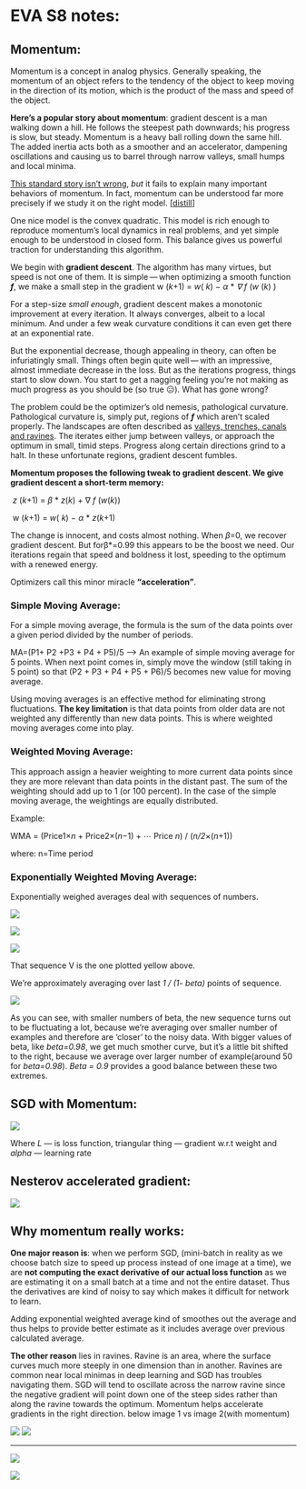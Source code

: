 # EVA S8 notes:



## Momentum:

Momentum is a concept in analog physics. Generally speaking, the momentum of an object refers to the tendency of the object to keep moving in the direction of its motion, which is the product of the mass and speed of the object.

**Here’s a popular story about momentum**: gradient descent is a man walking down a hill. He follows the steepest path downwards; his progress is slow, but steady. Momentum is a heavy ball rolling down the same hill. The added inertia acts both as a smoother and an accelerator, dampening oscillations and causing us to barrel through narrow valleys, small humps and local minima.

<u>This standard story isn’t wrong</u>, *but* it fails to explain many important behaviors of momentum. In fact, momentum can be understood far more precisely if we study it on the right model. [[distill](https://distill.pub/2017/momentum/)]

One nice model is the convex quadratic. This model is rich enough to reproduce momentum’s local dynamics in real problems, and yet simple enough to be understood in closed form. This balance gives us powerful traction for understanding this algorithm.



We begin with **gradient descent**. The algorithm has many virtues, but speed is not one of them. It is simple — when optimizing a smooth function ***f***, we make a small step in the gradient w (*k*+1) = *w*( *k*) − *α* * *∇* *f* (*w* (*k*) )

For a step-size *small enough*, gradient descent makes a monotonic improvement at every iteration. It always converges, albeit to a local minimum. And under a few weak curvature conditions it can even get there at an exponential rate.



But the exponential decrease, though appealing in theory, can often be infuriatingly small. Things often begin quite well — with an impressive, almost immediate decrease in the loss. But as the iterations progress, things start to slow down. You start to get a nagging feeling you’re not making as much progress as you should be (so true 😑). What has gone wrong?



The problem could be the optimizer’s old nemesis, pathological curvature. Pathological curvature is, simply put, regions of ***f*** which aren’t scaled properly. The landscapes are often described as <u>valleys, trenches, canals and ravines</u>. The iterates either jump between valleys, or approach the optimum in small, timid steps. Progress along certain directions grind to a halt. In these unfortunate regions, gradient descent fumbles.

**Momentum proposes the following tweak to gradient descent. We give gradient descent a short-term memory:**

​																						*z* (*k*+1) = *β* * *z*(*k*) + ∇ *f* (*w*(*k*)) 

​																						w (*k*+1) = *w*( *k*) − *α* * *z*(*k*+1)

The change is innocent, and costs almost nothing. When *β*=0, we recover gradient descent. But forβ*=0.99 this appears to be the boost we need. Our iterations regain that speed and boldness it lost, speeding to the optimum with a renewed energy.

Optimizers call this minor miracle **“acceleration”**.



### Simple Moving Average:

For a simple moving average, the formula is the sum of the data points over a given period divided by the number of periods.

MA=(P1+ P2 +P3 + P4 + P5)/5 --> An example of simple moving average for 5 points. When next point comes in, simply move the window (still taking in 5 point) so that (P2 + P3 + P4 + P5 + P6)/5 becomes new value for moving average.



Using moving averages is an effective method for eliminating strong fluctuations. **The key limitation** is that data points from older data are not weighted any differently than new data points. This is where weighted moving averages come into play.



### Weighted Moving Average:

This approach assign a heavier weighting to more current data points since they are more relevant than data points in the distant past. The sum of the weighting should add up to 1 (or 100 percent). In the case of the simple moving average, the weightings are equally distributed.

Example:

WMA = (Price1×*n* + Price2×(*n*−1) + ⋯ Price *n*) / (*n/2*×(*n*+1))

where: n=Time period



### Exponentially Weighted Moving Average:

Exponentially weighed averages deal with sequences of numbers.



![](https://miro.medium.com/max/1098/1*KQC1UiYUxdzA5IsSEg4Gow.png)





![](https://miro.medium.com/max/1162/1*U5g-MNIKrZjVnI12ePtbLw.png)



![](https://miro.medium.com/max/1164/1*fhHakQ1nWN7HK1KBNdarqw.png)



That sequence V is the one plotted yellow above.

We’re approximately averaging over last *1 / (1- beta)* points of sequence.

![](https://miro.medium.com/max/1164/1*buj-RJg3wW6RSclnpczkzA.png)





As you can see, with smaller numbers of beta, the new sequence turns out to be fluctuating a lot, because we’re averaging over smaller number of examples and therefore are ‘closer’ to the noisy data. With bigger values of beta, like *beta=0.98*, we get much smother curve, but it’s a little bit shifted to the right, because we average over larger number of example(around 50 for *beta=0.98*). *Beta = 0.9* provides a good balance between these two extremes.



## SGD with Momentum:



![](https://miro.medium.com/max/1400/1*V5fNciao4YpMl0Of_8v2yw.png)



Where *L* — is loss function, triangular thing — gradient w.r.t weight and *alpha* — learning rate



## Nesterov accelerated gradient:



![](https://cs231n.github.io/assets/nn3/nesterov.jpeg)



## Why momentum really works:

**One major reason is**: when we perform SGD, (mini-batch in reality as we choose batch size to speed up process instead of one image at a time), we are **not computing the exact derivative of our actual loss function** as we are estimating it on a small batch at a time and not the entire dataset. Thus the derivatives are kind of noisy to say which makes it difficult for network to learn.

Adding exponential weighted average kind of smoothes out the average and thus helps to provide better estimate as it includes average over previous calculated average.



**The other reason** lies in ravines. Ravine is an area, where the surface curves much more steeply in one dimension than in another. Ravines are common near local minimas in deep learning and SGD has troubles navigating them. SGD will tend to oscillate across the narrow ravine since the negative gradient will point down one of the steep sides rather than along the ravine towards the optimum. Momentum helps accelerate gradients in the right direction. below image 1 vs image 2(with momentum)



   ![](https://miro.medium.com/max/820/1*JHYIDkzf1ImuZK487q_kiw.gif)                            ![](https://miro.medium.com/max/820/1*uTiP1uRl2CaHaA-dFu3NKw.gif)







----





![](https://cs231n.github.io/assets/nn3/opt2.gif)



![](https://cs231n.github.io/assets/nn3/opt1.gif)





